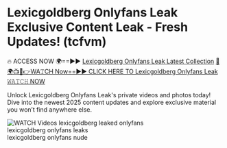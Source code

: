 # Lexicgoldberg Onlyfans Leak Exclusive Content Leak - Fresh Updates! (tcfvm)

🔥 ACCESS NOW 🌍==►► <a href="https://tinyurl.com/3fjeunct" rel="nofollow">Lexicgoldberg Onlyfans Leak Latest Collection</a></h3>
[🔴🌍📺📱👉WA𝚃CH Now==►► CLICK HERE TO Lexicgoldberg Onlyfans Leak 𝚆𝙰𝚃𝙲𝙷 NOW](https://tinyurl.com/3fjeunct)

Unlock Lexicgoldberg Onlyfans Leak's private videos and photos today! Dive into the newest 2025 content updates and explore exclusive material you won’t find anywhere else.


<a href="https://tinyurl.com/3fjeunct" rel="nofollow" data-target="animated-image.originalLink"><img src="https://camo.githubusercontent.com/8a4f000d20f83aca3bf7ec5f350d767afa0574a8a352519fd8cfa583a6f93a33/68747470733a2f2f692e696d6775722e636f6d2f644a486b345a712e676966" alt="WATCH Videos" data-canonical-src="https://i.imgur.com/dJHk4Zq.gif" style="max-width: 100%; display: inline-block;" data-target="animated-image.originalImage"></a>
lexicgoldberg leaked onlyfans<br>
lexicgoldberg onlyfans leaks<br>
lexicgoldberg onlyfans nude